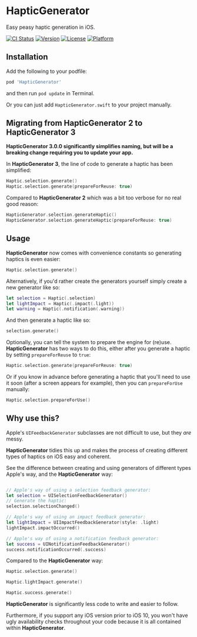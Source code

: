 # HapticGenerator
Easy peasy haptic generation in iOS.

[![CI Status](http://img.shields.io/travis/KaneCheshire/HapticGenerator.svg?style=flat)](https://travis-ci.org/kanecheshire/HapticGenerator)
[![Version](https://img.shields.io/cocoapods/v/HapticGenerator.svg?style=flat)](http://cocoapods.org/pods/HapticGenerator)
[![License](https://img.shields.io/cocoapods/l/HapticGenerator.svg?style=flat)](http://cocoapods.org/pods/HapticGenerator)
[![Platform](https://img.shields.io/cocoapods/p/HapticGenerator.svg?style=flat)](http://cocoapods.org/pods/HapticGenerator)

## Installation

Add the following to your podfile:

```ruby
pod 'HapticGenerator'
```

and then run `pod update` in Terminal.

Or you can just add `HapticGenerator.swift` to your project manually.

## Migrating from HapticGenerator 2 to HapticGenerator 3

**HapticGenerator 3.0.0 significantly simplifies naming, but will be a breaking change requiring you to update your app.**

In **HapticGenerator 3**, the line of code to generate a haptic has been simplified:

```swift
Haptic.selection.generate()
Haptic.selection.generate(prepareForReuse: true)
```

Compared to **HapticGenerator 2** which was a bit too verbose for no real good reason:

```swift
HapticGenerator.selection.generateHaptic()
HapticGenerator.selection.generateHaptic(prepareForReuse: true)
```

## Usage

**HapticGenerator** now comes with convenience constants so generating haptics is even easier:

```swift
Haptic.selection.generate()
```

Alternatively, if you'd rather create the generators yourself simply create a new generator like so:

```swift
let selection = Haptic(.selection)
let lightImpact = Haptic(.impact(.light))
let warning = Haptic(.notification(.warning))
```

And then generate a haptic like so:

```swift
selection.generate()
```

Optionally, you can tell the system to prepare the engine for (re)use.
**HapticGenerator** has two ways to do this, either after you generate a haptic by setting `prepareForReuse` to `true`:

```swift
Haptic.selection.generate(prepareForReuse: true)
```

Or if you know in advance before generating a haptic that you'll need to use it soon (after a screen appears for example),
then you can `prepareForUse` manually:

```swift
Haptic.selection.prepareForUse()
```

## Why use this?

Apple's `UIFeedbackGenerator` subclasses are not difficult to use, but they _are_ messy.

**HapticGenerator** tidies this up and makes the process of creating different types of haptics on iOS easy and coherent.

See the difference between creating and using generators of different types Apple's way, and the **HapticGenerator** way:

```swift

// Apple's way of using a selection feedback generator:
let selection = UISelectionFeedbackGenerator()
// Generate the haptic:
selection.selectionChanged()

// Apple's way of using an impact feedback generator:
let lightImpact = UIImpactFeedbackGenerator(style: .light)
lightImpact.impactOccurred()

// Apple's way of using a notification feedback generator:
let success = UINotificationFeedbackGenerator()
success.notificationOccurred(.success)
```

Compared to the **HapticGenerator** way:

```swift
Haptic.selection.generate()

Haptic.lightImpact.generate()

Haptic.success.generate()
```

**HapticGenerator** is significantly less code to write and easier to follow.

Furthermore, if you support any iOS version prior to iOS 10, you won't have ugly availability checks throughout your code because it is all contained within **HapticGenerator**.
